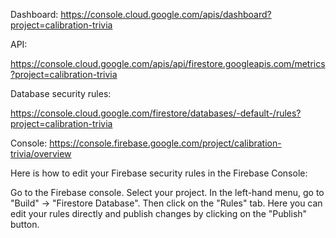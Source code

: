

Dashboard:
https://console.cloud.google.com/apis/dashboard?project=calibration-trivia


API:

https://console.cloud.google.com/apis/api/firestore.googleapis.com/metrics?project=calibration-trivia


Database security rules:

https://console.cloud.google.com/firestore/databases/-default-/rules?project=calibration-trivia

Console:
https://console.firebase.google.com/project/calibration-trivia/overview

Here is how to edit your Firebase security rules in the Firebase Console:

Go to the Firebase console.
Select your project.
In the left-hand menu, go to "Build" -> "Firestore Database".
Then click on the "Rules" tab.
Here you can edit your rules directly and publish changes by clicking on the "Publish" button.





